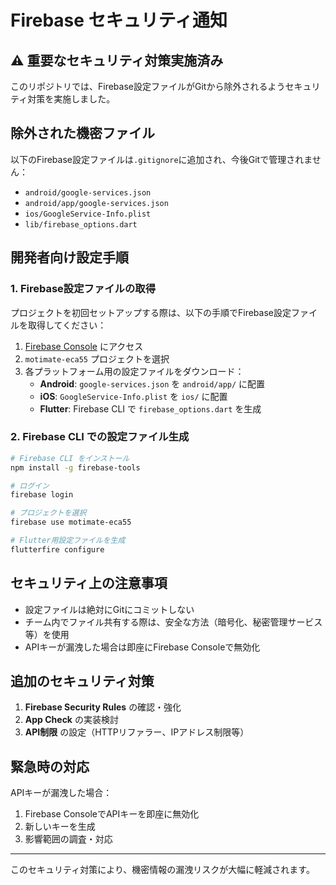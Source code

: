 # Firebase セキュリティ通知

## ⚠️ 重要なセキュリティ対策実施済み

このリポジトリでは、Firebase設定ファイルがGitから除外されるようセキュリティ対策を実施しました。

## 除外された機密ファイル

以下のFirebase設定ファイルは`.gitignore`に追加され、今後Gitで管理されません：

- `android/google-services.json`
- `android/app/google-services.json`
- `ios/GoogleService-Info.plist`
- `lib/firebase_options.dart`

## 開発者向け設定手順

### 1. Firebase設定ファイルの取得

プロジェクトを初回セットアップする際は、以下の手順でFirebase設定ファイルを取得してください：

1. [Firebase Console](https://console.firebase.google.com/) にアクセス
2. `motimate-eca55` プロジェクトを選択
3. 各プラットフォーム用の設定ファイルをダウンロード：
   - **Android**: `google-services.json` を `android/app/` に配置
   - **iOS**: `GoogleService-Info.plist` を `ios/` に配置
   - **Flutter**: Firebase CLI で `firebase_options.dart` を生成

### 2. Firebase CLI での設定ファイル生成

```bash
# Firebase CLI をインストール
npm install -g firebase-tools

# ログイン
firebase login

# プロジェクトを選択
firebase use motimate-eca55

# Flutter用設定ファイルを生成
flutterfire configure
```

## セキュリティ上の注意事項

- 設定ファイルは絶対にGitにコミットしない
- チーム内でファイル共有する際は、安全な方法（暗号化、秘密管理サービス等）を使用
- APIキーが漏洩した場合は即座にFirebase Consoleで無効化

## 追加のセキュリティ対策

1. **Firebase Security Rules** の確認・強化
2. **App Check** の実装検討
3. **API制限** の設定（HTTPリファラー、IPアドレス制限等）

## 緊急時の対応

APIキーが漏洩した場合：
1. Firebase ConsoleでAPIキーを即座に無効化
2. 新しいキーを生成
3. 影響範囲の調査・対応

---

このセキュリティ対策により、機密情報の漏洩リスクが大幅に軽減されます。